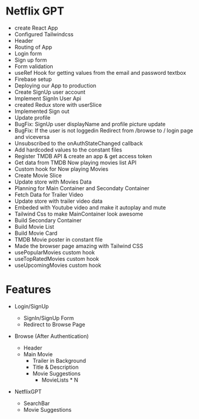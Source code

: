 # Netflix GPT

- create React App
- Configured Tailwindcss
- Header
- Routing of App
- Login form
- Sign up form
- Form validation
- useRef Hook for getting values from the email and password textbox
- Firebase setup
- Deploying our App to production
- Create SignUp user account
- Implement SignIn User Api
- created Redux store with userSlice
- Implemented Sign out
- Update profile
- BugFix: SignUp user displayName and profile picture update
- BugFix: If the user is not loggedin Redirect from /browse to / login page and viceversa
- Unsubscribed to the onAuthStateChanged callback
- Add hardcoded values to the constant files
- Register TMDB API & create an app & get access token
- Get data from TMDB Now playing movies list API
- Custom hook for Now playing Movies
- Create Movie Slice
- Update store with Movies Data
- Planning for Main Container and Secondaty Container
- Fetch Data for Trailer Video
- Update store with trailer video data
- Embeded with Youtube video and make it autoplay and mute
- Tailwind Css to make MainContainer look awesome
- Build Secondary Container
- Build Movie List
- Build Movie Card
- TMDB Movie poster in constant file
- Made the browser page amazing with Tailwind CSS
- usePopularMovies custom hook
- useTopRatedMovies custom hook
- useUpcomingMovies custom hook

# Features

- Login/SignUp

  - SignIn/SignUp Form
  - Redirect to Browse Page

- Browse (After Authentication)

  - Header
  - Main Movie
    - Trailer in Background
    - Title & Description
    - Movie Suggestions
      - MovieLists \* N

- NetflixGPT
  - SearchBar
  - Movie Suggestions
